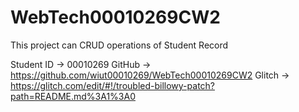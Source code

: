# WebTech00010269CW2

This project can CRUD operations of Student Record

Student ID -> 00010269
GitHub -> https://github.com/wiut00010269/WebTech00010269CW2
Glitch -> https://glitch.com/edit/#!/troubled-billowy-patch?path=README.md%3A1%3A0


